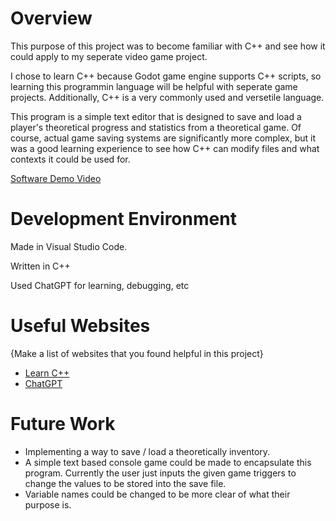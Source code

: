 # Overview

This purpose of this project was to become familiar with C++ and see how it could apply to my seperate video game project. 

I chose to learn C++ because Godot game engine supports C++ scripts, so learning this programmin language will be helpful with seperate game projects. Additionally, C++ is a very commonly used and versetile language. 

This program is a simple text editor that is designed to save and load a player's theoretical progress and statistics from a theoretical game. Of course, actual game saving systems are significantly more complex, but it was a good learning experience to see how C++ can modify files and what contexts it could be used for.

[Software Demo Video](http://youtube.link.goes.here)

# Development Environment

Made in Visual Studio Code.

Written in C++

Used ChatGPT for learning, debugging, etc

# Useful Websites

{Make a list of websites that you found helpful in this project}

- [Learn C++](https://www.learncpp.com)
- [ChatGPT](https://chatgpt.com)

# Future Work



- Implementing a way to save / load a theoretically inventory. 
- A simple text based console game could be made to encapsulate this program. Currently the user just inputs the given game triggers to change the values to be stored into the save file. 
- Variable names could be changed to be more clear of what their purpose is.